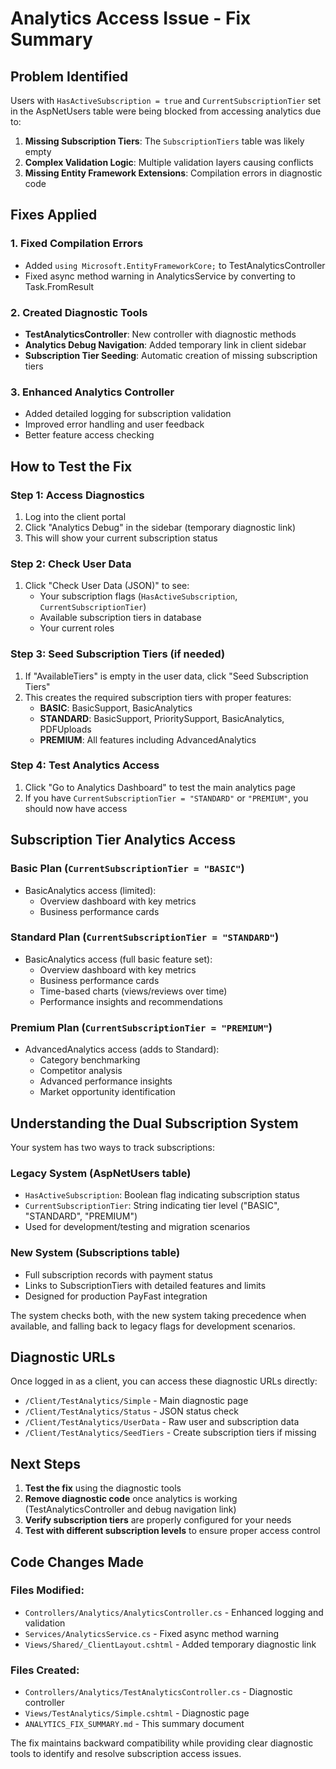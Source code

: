 # Analytics Access Issue - Fix Summary

## Problem Identified
Users with `HasActiveSubscription = true` and `CurrentSubscriptionTier` set in the AspNetUsers table were being blocked from accessing analytics due to:

1. **Missing Subscription Tiers**: The `SubscriptionTiers` table was likely empty
2. **Complex Validation Logic**: Multiple validation layers causing conflicts
3. **Missing Entity Framework Extensions**: Compilation errors in diagnostic code

## Fixes Applied

### 1. Fixed Compilation Errors
- Added `using Microsoft.EntityFrameworkCore;` to TestAnalyticsController
- Fixed async method warning in AnalyticsService by converting to Task.FromResult

### 2. Created Diagnostic Tools
- **TestAnalyticsController**: New controller with diagnostic methods
- **Analytics Debug Navigation**: Added temporary link in client sidebar
- **Subscription Tier Seeding**: Automatic creation of missing subscription tiers

### 3. Enhanced Analytics Controller
- Added detailed logging for subscription validation
- Improved error handling and user feedback
- Better feature access checking

## How to Test the Fix

### Step 1: Access Diagnostics
1. Log into the client portal
2. Click "Analytics Debug" in the sidebar (temporary diagnostic link)
3. This will show your current subscription status

### Step 2: Check User Data
1. Click "Check User Data (JSON)" to see:
   - Your subscription flags (`HasActiveSubscription`, `CurrentSubscriptionTier`)
   - Available subscription tiers in database
   - Your current roles

### Step 3: Seed Subscription Tiers (if needed)
1. If "AvailableTiers" is empty in the user data, click "Seed Subscription Tiers"
2. This creates the required subscription tiers with proper features:
   - **BASIC**: BasicSupport, BasicAnalytics
   - **STANDARD**: BasicSupport, PrioritySupport, BasicAnalytics, PDFUploads
   - **PREMIUM**: All features including AdvancedAnalytics

### Step 4: Test Analytics Access
1. Click "Go to Analytics Dashboard" to test the main analytics page
2. If you have `CurrentSubscriptionTier = "STANDARD"` or `"PREMIUM"`, you should now have access

## Subscription Tier Analytics Access

### Basic Plan (`CurrentSubscriptionTier = "BASIC"`)
- BasicAnalytics access (limited):
  - Overview dashboard with key metrics
  - Business performance cards

### Standard Plan (`CurrentSubscriptionTier = "STANDARD"`)
- BasicAnalytics access (full basic feature set):
  - Overview dashboard with key metrics
  - Business performance cards
  - Time-based charts (views/reviews over time)
  - Performance insights and recommendations

### Premium Plan (`CurrentSubscriptionTier = "PREMIUM"`)
- AdvancedAnalytics access (adds to Standard):
  - Category benchmarking
  - Competitor analysis
  - Advanced performance insights
  - Market opportunity identification

## Understanding the Dual Subscription System

Your system has two ways to track subscriptions:

### Legacy System (AspNetUsers table)
- `HasActiveSubscription`: Boolean flag indicating subscription status
- `CurrentSubscriptionTier`: String indicating tier level ("BASIC", "STANDARD", "PREMIUM")
- Used for development/testing and migration scenarios

### New System (Subscriptions table)
- Full subscription records with payment status
- Links to SubscriptionTiers with detailed features and limits
- Designed for production PayFast integration

The system checks both, with the new system taking precedence when available, and falling back to legacy flags for development scenarios.

## Diagnostic URLs

Once logged in as a client, you can access these diagnostic URLs directly:

- `/Client/TestAnalytics/Simple` - Main diagnostic page
- `/Client/TestAnalytics/Status` - JSON status check
- `/Client/TestAnalytics/UserData` - Raw user and subscription data
- `/Client/TestAnalytics/SeedTiers` - Create subscription tiers if missing

## Next Steps

1. **Test the fix** using the diagnostic tools
2. **Remove diagnostic code** once analytics is working (TestAnalyticsController and debug navigation link)
3. **Verify subscription tiers** are properly configured for your needs
4. **Test with different subscription levels** to ensure proper access control

## Code Changes Made

### Files Modified:
- `Controllers/Analytics/AnalyticsController.cs` - Enhanced logging and validation
- `Services/AnalyticsService.cs` - Fixed async method warning
- `Views/Shared/_ClientLayout.cshtml` - Added temporary diagnostic link

### Files Created:
- `Controllers/Analytics/TestAnalyticsController.cs` - Diagnostic controller
- `Views/TestAnalytics/Simple.cshtml` - Diagnostic page
- `ANALYTICS_FIX_SUMMARY.md` - This summary document

The fix maintains backward compatibility while providing clear diagnostic tools to identify and resolve subscription access issues.